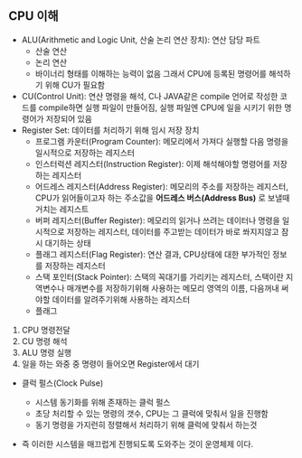 ## CPU 이해

* ALU(Arithmetic and Logic Unit, 산술 논리 연산 장치): 연산 담당 파트
  - 산술 연산
  - 논리 연산
  - 바이너리 형태를 이해하는 능력이 없음 그래서 CPU에 등록된 명령어를 해석하기 위해 CU가 필요함
* CU(Control Unit): 연산 명령을 해석, C나 JAVA같은 compile 언어로 작성한 코드를 compile하면 실행 파일이 만들어짐, 실행 파일엔 CPU에 일을 시키기 위한 명령어가 저장되어 있음
* Register Set: 데이터를 처리하기 위해 임시 저장 장치
  - 프로그램 카운터(Program Counter): 메모리에서 가져다 실행할 다음 명령을 일시적으로 저장하는 레지스터
  - 인스터럭션 레지스터(Instruction Register): 이제 해석해야할 명령어를 저장하는 레지스터
  - 어드레스 레지스터(Address Register): 메모리의 주소를 저장하는 레지스터, CPU가 읽어들이고자 하는 주소값을 **어드레스 버스(Address Bus)** 로 보낼때 거치는 레지스트
  - 버퍼 레지스터(Buffer Register): 메모리의 읽거나 쓰려는 데이터나 명령을 일시적으로 저장하는 레지스터, 데이터를 주고받는 데이터가 바로 쏴지지않고 잠시 대기하는 상태
  - 플래그 레지스터(Flag Register): 연산 결과, CPU상태에 대한 부가적인 정보를 저장하는 레지스터
  - 스택 포인터(Stack Pointer): 스택의 꼭대기를 가리키는 레지스터, 스택이란 지역변수나 매개변수를 저장하기위해 사용하는 메모리 영역의 이름, 다음꺼내 써야할 데이터를 알려주기위해 사용하는 레지스터
  - 플래그

1. CPU 명령전달
2. CU 명령 해석
3. ALU 명령 실행
4. 일을 하는 와중 중 명령이 들어오면 Register에서 대기

* 클럭 펄스(Clock Pulse)
  - 시스템 동기화를 위해 존재하는 클럭 펄스
  - 초당 처리할 수 있는 명령의 갯수, CPU는 그 클럭에 맞춰서 일을 진행함
  - 동기 명령을 가지런히 정렬해서 처리하기 위해 클럭에 맞춰서 하는것

* 즉 이러한 시스템을 매끄럽게 진행되도록 도와주는 것이 운영체제 이다.

